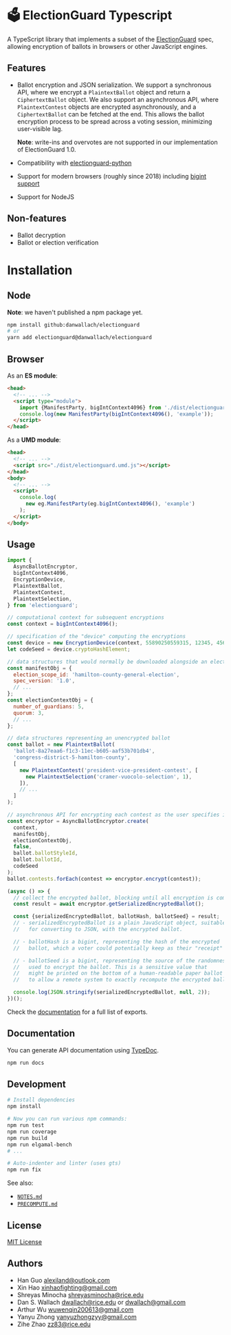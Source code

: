 # 🗳 ElectionGuard Typescript

A TypeScript library that implements a subset of the [ElectionGuard](https://www.electionguard.vote/) spec, allowing encryption of ballots in browsers or other
JavaScript engines.

## Features

- Ballot encryption and JSON serialization. We support a synchronous API, where
  we encrypt a `PlaintextBallot` object and return a `CiphertextBallot` object.
  We also support an asynchronous API, where `PlaintextContest` objects are
  encrypted asynchronously, and a `CiphertextBallot` can be fetched at the end.
  This allows the ballot encryption process to be spread across a voting session,
  minimizing user-visible lag.

  **Note**: write-ins and overvotes  are not supported in our implementation of ElectionGuard 1.0.

- Compatibility with [electionguard-python](https://github.com/microsoft/electionguard-python/)
- Support for modern browsers (roughly since 2018) including [bigint support](https://caniuse.com/bigint)
- Support for NodeJS

## Non-features

- Ballot decryption
- Ballot or election verification

# Installation

## Node

**Note**: we haven't published a npm package yet.

```sh
npm install github:danwallach/electionguard
# or
yarn add electionguard@danwallach/electionguard
```

## Browser

As an **ES module**:

```html
<head>
  <!-- ... -->
  <script type="module">
    import {ManifestParty, bigIntContext4096} from './dist/electionguard.js';
    console.log(new ManifestParty(bigIntContext4096(), 'example'));
  </script>
</head>
```

As a **UMD module**:

```html
<head>
  <!-- ... -->
  <script src="./dist/electionguard.umd.js"></script>
</head>
<body>
  <!-- ... -->
  <script>
    console.log(
      new eg.ManifestParty(eg.bigIntContext4096(), 'example')
    );
  </script>
</body>
```

## Usage

```js
import {
  AsyncBallotEncryptor,
  bigIntContext4096,
  EncryptionDevice,
  PlaintextBallot,
  PlaintextContest,
  PlaintextSelection,
} from 'electionguard';

// computational context for subsequent encryptions
const context = bigIntContext4096();

// specification of the "device" computing the encryptions
const device = new EncryptionDevice(context, 55890250559315, 12345, 45678, 'polling-place');
let codeSeed = device.cryptoHashElement;

// data structures that would normally be downloaded alongside an election definition
const manifestObj = {
  election_scope_id: 'hamilton-county-general-election',
  spec_version: '1.0',
  // ...
};
const electionContextObj = {
  number_of_guardians: 5,
  quorum: 3,
  // ...
};

// data structures representing an unencrypted ballot
const ballot = new PlaintextBallot(
  'ballot-8a27eaa6-f1c3-11ec-b605-aaf53b701db4',
  'congress-district-5-hamilton-county',
  [
    new PlaintextContest('president-vice-president-contest', [
      new PlaintextSelection('cramer-vuocolo-selection', 1),
    ]),
    // ...
  ]
);

// asynchronous API for encrypting each contest as the user specifies it
const encryptor = AsyncBallotEncryptor.create(
  context,
  manifestObj,
  electionContextObj,
  false,
  ballot.ballotStyleId,
  ballot.ballotId,
  codeSeed
);
ballot.contests.forEach(contest => encryptor.encrypt(contest));

(async () => {
  // collect the encrypted ballot, blocking until all encryption is complete
  const result = await encryptor.getSerializedEncryptedBallot();

  const {serializedEncryptedBallot, ballotHash, ballotSeed} = result;
  // - serializedEncryptedBallot is a plain JavaScript object, suitable
  //   for converting to JSON, with the encrypted ballot.

  // - ballotHash is a bigint, representing the hash of the encrypted
  //   ballot, which a voter could potentially keep as their "receipt"

  // - ballotSeed is a bigint, representing the source of the randomness
  //   used to encrypt the ballot. This is a sensitive value that
  //   might be printed on the bottom of a human-readable paper ballot
  //   to allow a remote system to exactly recompute the encrypted ballot.

  console.log(JSON.stringify(serializedEncryptedBallot, null, 2));
})();
```

<!-- See `examples/` for more examples. -->

Check the [documentation](#documentation) for a full list of exports.

## Documentation

<!-- TODO: deploy these somewhere -->

You can generate API documentation using [TypeDoc](https://typedoc.org/guides/doccomments/).

```bash
npm run docs
```

## Development

```bash
# Install dependencies
npm install

# Now you can run various npm commands:
npm run test
npm run coverage
npm run build
npm run elgamal-bench
# ...

# Auto-indenter and linter (uses gts)
npm run fix
```

See also:

- [`NOTES.md`](./NOTES.md)
- [`PRECOMPUTE.md`](./PRECOMPUTE.md)

## License

[MIT License](./LICENSE)

## Authors

- Han Guo <alexiland@outlook.com>
- Xin Hao <xinhaofighting@gmail.com>
- Shreyas Minocha <shreyasminocha@rice.edu>
- Dan S. Wallach <dwallach@rice.edu> or <dwallach@gmail.com>
- Arthur Wu <wuwenqin200613@gmail.com>
- Yanyu Zhong <yanyuzhongzyy@gmail.com>
- Zihe Zhao <zz83@rice.edu>
